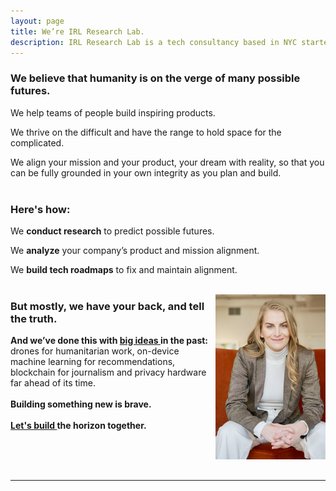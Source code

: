 ```yaml
---
layout: page
title: We’re IRL Research Lab.
description: IRL Research Lab is a tech consultancy based in NYC started by Allison Burtch
---
```


### We believe that humanity is on the verge of many possible futures. 

We help teams of people build inspiring products.

We thrive on the difficult and have the range to hold space for the complicated. 

We align your mission and your product, your dream with reality, so that you can be fully grounded in your own integrity as you plan and build. 
<br><br>

### Here's how:

We **conduct research** to predict possible futures.

We **analyze** your company’s product and mission alignment.

We **build tech roadmaps** to fix and maintain alignment.
<br>
<br>

<p>
<img src="/assets/headshot.jpg" alt="headshot" align="right" style="width:35%">
<h3>But mostly, we have your back, and tell the truth.</h3>

<b>And we’ve done this with <a href="/reviews"> big ideas </a> in the past:</b> drones for humanitarian work, on-device machine learning for recommendations, blockchain for journalism and privacy hardware far ahead of its time. 
<br><br>
<b>Building something new is brave.</b>
<br><br>
<b><a href="/services"> Let's build </a> the horizon together.</b>


<br>
<br>
<br>
</p>




***